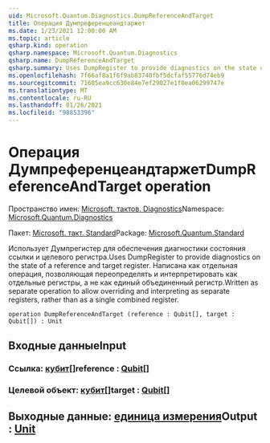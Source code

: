 ```yaml
---
uid: Microsoft.Quantum.Diagnostics.DumpReferenceAndTarget
title: Операция Думпреференцеандтаржет
ms.date: 1/23/2021 12:00:00 AM
ms.topic: article
qsharp.kind: operation
qsharp.namespace: Microsoft.Quantum.Diagnostics
qsharp.name: DumpReferenceAndTarget
qsharp.summary: Uses DumpRegister to provide diagnostics on the state of a reference and target register. Written as separate operation to allow overriding and interpreting as separate registers, rather than as a single combined register.
ms.openlocfilehash: 7f66af8a1f6f9ab83740fbf5dcfaf55776d74eb9
ms.sourcegitcommit: 71605ea9cc630e84e7ef29027e1f0ea06299747e
ms.translationtype: MT
ms.contentlocale: ru-RU
ms.lasthandoff: 01/26/2021
ms.locfileid: "98853396"
---
```

# <a name="dumpreferenceandtarget-operation"></a><span data-ttu-id="2b0a7-102">Операция Думпреференцеандтаржет</span><span class="sxs-lookup"><span data-stu-id="2b0a7-102">DumpReferenceAndTarget operation</span></span>

<span data-ttu-id="2b0a7-103">Пространство имен: [Microsoft. тактов. Diagnostics](xref:Microsoft.Quantum.Diagnostics)</span><span class="sxs-lookup"><span data-stu-id="2b0a7-103">Namespace: [Microsoft.Quantum.Diagnostics](xref:Microsoft.Quantum.Diagnostics)</span></span>

<span data-ttu-id="2b0a7-104">Пакет: [Microsoft. такт. Standard](https://nuget.org/packages/Microsoft.Quantum.Standard)</span><span class="sxs-lookup"><span data-stu-id="2b0a7-104">Package: [Microsoft.Quantum.Standard](https://nuget.org/packages/Microsoft.Quantum.Standard)</span></span>


<span data-ttu-id="2b0a7-105">Использует Думпрегистер для обеспечения диагностики состояния ссылки и целевого регистра.</span><span class="sxs-lookup"><span data-stu-id="2b0a7-105">Uses DumpRegister to provide diagnostics on the state of a reference and target register.</span></span> <span data-ttu-id="2b0a7-106">Написана как отдельная операция, позволяющая переопределять и интерпретировать как отдельные регистры, а не как единый объединенный регистр.</span><span class="sxs-lookup"><span data-stu-id="2b0a7-106">Written as separate operation to allow overriding and interpreting as separate registers, rather than as a single combined register.</span></span>

```qsharp
operation DumpReferenceAndTarget (reference : Qubit[], target : Qubit[]) : Unit
```


## <a name="input"></a><span data-ttu-id="2b0a7-107">Входные данные</span><span class="sxs-lookup"><span data-stu-id="2b0a7-107">Input</span></span>

### <a name="reference--qubit"></a><span data-ttu-id="2b0a7-108">Ссылка: [кубит](xref:microsoft.quantum.lang-ref.qubit)[]</span><span class="sxs-lookup"><span data-stu-id="2b0a7-108">reference : [Qubit](xref:microsoft.quantum.lang-ref.qubit)[]</span></span>




### <a name="target--qubit"></a><span data-ttu-id="2b0a7-109">Целевой объект: [кубит](xref:microsoft.quantum.lang-ref.qubit)[]</span><span class="sxs-lookup"><span data-stu-id="2b0a7-109">target : [Qubit](xref:microsoft.quantum.lang-ref.qubit)[]</span></span>





## <a name="output--unit"></a><span data-ttu-id="2b0a7-110">Выходные данные: [единица измерения](xref:microsoft.quantum.lang-ref.unit)</span><span class="sxs-lookup"><span data-stu-id="2b0a7-110">Output : [Unit](xref:microsoft.quantum.lang-ref.unit)</span></span>

